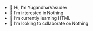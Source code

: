 - 👋 Hi, I’m YugandharVasudev
- 👀 I’m interested in Nothing
- 🌱 I’m currently learning HTML
- 💞️ I’m looking to collaborate on Nothing

<!---
YugandharVasudev/YugandharVasudev is a ✨ special ✨ repository because its `README.md` (this file) appears on your GitHub profile.
You can click the Preview link to take a look at your changes.
--->
